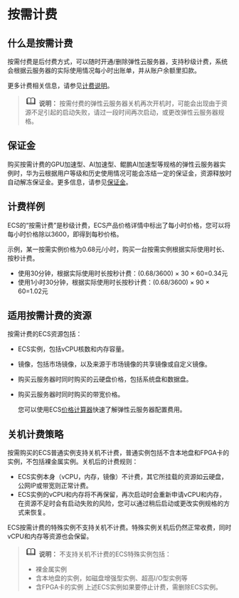 # 按需计费<a name="ecs_03_0103"></a>

## 什么是按需计费<a name="section1190011151819"></a>

按需付费是后付费方式，可以随时开通/删除弹性云服务器，支持秒级计费，系统会根据云服务器的实际使用情况每小时出账单，并从账户余额里扣款。

更多计费相关信息，请参见[计费说明](https://support.huaweicloud.com/productdesc-ecs/ecs_01_0065.html)。

>![](public_sys-resources/icon-note.gif) **说明：** 
>按需付费的弹性云服务器关机再次开机时，可能会出现由于资源不足引起的启动失败，请过一段时间再次启动，或更改弹性云服务器规格。

## 保证金<a name="section936510582541"></a>

购买按需计费的GPU加速型、AI加速型、鲲鹏AI加速型等规格的弹性云服务器实例时，华为云根据用户等级和历史使用情况可能会冻结一定的保证金，资源释放时自动解冻保证金。更多信息，请参见[保证金](https://support.huaweicloud.com/billing_faq/billing_faq_6200006.html)。

## 计费样例<a name="section17744191214397"></a>

ECS的“按需计费”是秒级计费，ECS产品价格详情中标出了每小时价格，您可以将每小时价格除以3600，即得到每秒价格。

示例，某一按需实例价格为0.68元/小时，购买一台按需实例根据实际使用时长、按秒计费。

-   使用30分钟，根据实际使用时长按秒计费：\(0.68/3600\) × 30 × 60=0.34元
-   使用1小时30分钟，根据实际使用时长按秒计费：\(0.68/3600\) × 90 × 60=1.02元

## 适用按需计费的资源<a name="section127316551620"></a>

按需计费的ECS资源包括：

-   ECS实例，包括vCPU核数和内存容量。
-   镜像，包括市场镜像，以及来源于市场镜像的共享镜像或自定义镜像。
-   购买云服务器时同时购买的云硬盘价格，包括系统盘和数据盘。
-   购买云服务器时同时购买的带宽价格。

    您可以使用ECS[价格计算器](https://www.huaweicloud.com/pricing.html#/ecs)快速了解弹性云服务器配置费用。


## 关机计费策略<a name="section1592644217169"></a>

按需购买的ECS普通实例支持关机不计费，普通实例包括不含本地盘和FPGA卡的实例，不包括裸金属实例。关机后的计费规则：

-   ECS实例本身（vCPU，内存，镜像）不计费，其它所挂载的资源如云硬盘，公网IP或带宽则正常计费。
-   ECS实例的vCPU和内存将不再保留，再次启动时会重新申请vCPU和内存，在资源不足时会有启动失败的风险，您可以通过稍后启动或更改实例规格的方式来恢复。

ECS按需计费的特殊实例不支持关机不计费。特殊实例关机后仍然正常收费，同时vCPU和内存等资源也会保留。

>![](public_sys-resources/icon-note.gif) **说明：** 
>不支持关机不计费的ECS特殊实例包括：
>-   裸金属实例
>-   含本地盘的实例，如磁盘增强型实例、超高I/O型实例等
>-   含FPGA卡的实例
>上述ECS实例如果要停止计费，需删除ECS实例。

